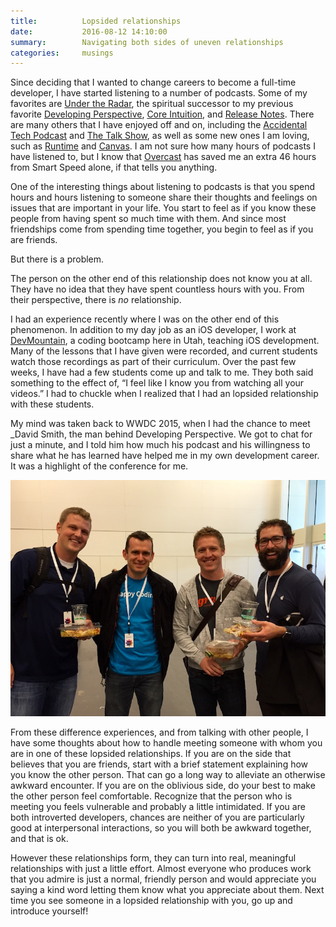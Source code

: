 ```yaml
---
title:          Lopsided relationships
date:           2016-08-12 14:10:00
summary:        Navigating both sides of uneven relationships
categories:     musings
---
```


Since deciding that I wanted to change careers to become a full-time developer, I have started listening to a number of podcasts. Some of my favorites are [Under the Radar](https://www.relay.fm/radar), the spiritual successor to my previous favorite [Developing Perspective](http://developingperspective.com), [Core Intuition](http://www.coreint.org), and [Release Notes](https://releasenotes.tv). There are many others that I have enjoyed off and on, including the [Accidental Tech Podcast](http://atp.fm) and [The Talk Show](https://daringfireball.net/thetalkshow/), as well as some new ones I am loving, such as [Runtime](https://spec.fm/podcasts/runtime) and [Canvas](https://www.relay.fm/canvas). I am not sure how many hours of podcasts I have listened to, but I know that [Overcast](https://overcast.fm) has saved me an extra 46 hours from Smart Speed alone, if that tells you anything.

One of the interesting things about listening to podcasts is that you spend hours and hours listening to someone share their thoughts and feelings on issues that are important in your life. You start to feel as if you know these people from having spent so much time with them. And since most friendships come from spending time together, you begin to feel as if you are friends.

But there is a problem.

The person on the other end of this relationship does not know you at all. They have no idea that they have spent countless hours with you. From their perspective, there is _no_ relationship.

I had an experience recently where I was on the other end of this phenomenon. In addition to my day job as an iOS developer, I work at [DevMountain](https://devmounta.in), a coding bootcamp here in Utah, teaching iOS development. Many of the lessons that I have given were recorded, and current students watch those recordings as part of their curriculum. Over the past few weeks, I have had a few students come up and talk to me. They both said something to the effect of, “I feel like I know you from watching all your videos.” I had to chuckle when I realized that I had an lopsided relationship with these students.

My mind was taken back to WWDC 2015, when I had the chance to meet \_David Smith, the man behind Developing Perspective. We got to chat for just a minute, and I told him how much his podcast and his willingness to share what he has learned have helped me in my own development career. It was a highlight of the conference for me.

![Meeting David Smith](/images/posts/david-smith.jpg)

From these difference experiences, and from talking with other people, I have some thoughts about how to handle meeting someone with whom you are in one of these lopsided relationships. If you are on the side that believes that you are friends, start with a brief statement explaining how you know the other person. That can go a long way to alleviate an otherwise awkward encounter. If you are on the oblivious side, do your best to make the other person feel comfortable. Recognize that the person who is meeting you feels vulnerable and probably a little intimidated. If you are both introverted developers, chances are neither of you are particularly good at interpersonal interactions, so you will both be awkward together, and that is ok.

However these relationships form, they can turn into real, meaningful relationships with just a little effort. Almost everyone who produces work that you admire is just a normal, friendly person and would appreciate you saying a kind word letting them know what you appreciate about them. Next time you see someone in a lopsided relationship with you, go up and introduce yourself!
